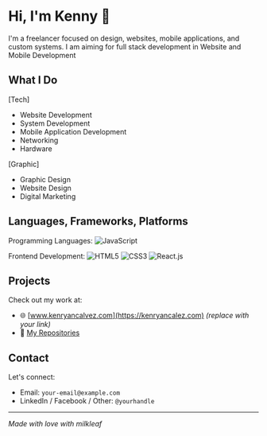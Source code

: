 # Hi, I'm Kenny 👋

I'm a freelancer focused on design, websites, mobile applications, and custom systems. I am aiming for full stack development in Website and Mobile Development

## What I Do

[Tech]
- Website Development
- System Development
- Mobile Application Development
- Networking
- Hardware

[Graphic]
- Graphic Design
- Website Design
- Digital Marketing

## Languages, Frameworks, Platforms

Programming Languages: 
![JavaScript](https://img.shields.io/badge/javascript-%23323330.svg?style=for-the-badge&logo=javascript&logoColor=%23F7DF1E)



Frontend Development:
![HTML5](https://img.shields.io/badge/html5-%23E34F26.svg?style=for-the-badge&logo=html5&logoColor=white)
![CSS3](https://img.shields.io/badge/css3-%231572B6.svg?style=for-the-badge&logo=css3&logoColor=white)
![React.js](https://img.shields.io/badge/css3-%231572B6.svg?style=for-the-badge&logo=reactjs&logoColor=white)
## Projects

Check out my work at:
- 🌐 [www.kenryancalvez.com](https://kenryancalez.com) *(replace with your link)*
- 📂 [My Repositories](https://github.com/leafykenny?tab=repositories)

## Contact

Let's connect:
- Email: `your-email@example.com`
- LinkedIn / Facebook / Other: `@yourhandle`

---

*Made with love with milkleaf*
